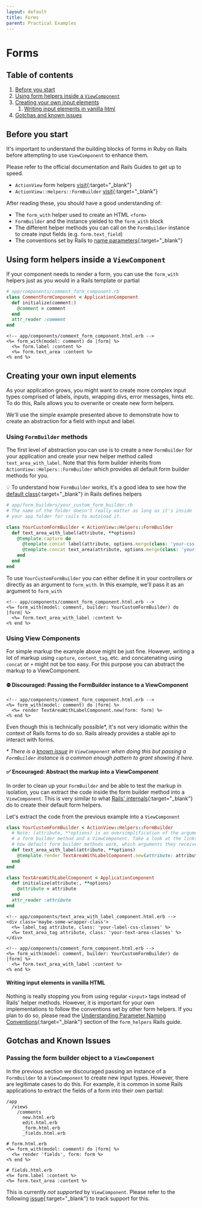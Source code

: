 ```yaml
---
layout: default
title: Forms
parent: Practical Examples
---
```


# Forms

## Table of contents

1. [Before you start](#before-you-start)
2. [Using form helpers inside a `ViewComponent`](#using-form-helpers-inside-a-view-component)
3. [Creating your own input elements](#creating-your-own-input-elements)
    1. [Writing input elements in vanilla html](#writing-input-elements-in-vanilla-html)
4. [Gotchas and known issues](#gotchas-and-known-issues)

## Before you start
It's important to understand the building blocks of forms in Ruby on Rails before attempting to use `ViewComponent` to enhance them.

Please refer to the official documentation and Rails Guides to get up to speed.

- `ActionView` form helpers [visit](https://guides.rubyonrails.org/form_helpers.html){:target="_blank"}
- `ActionView::Helpers::FormBuilder` [visit](https://edgeapi.rubyonrails.org/classes/ActionView/Helpers/FormBuilder.html){:target="_blank"}

After reading these, you should have a good understanding of:
- The `form_with` helper used to create an HTML `<form>`
- `FormBuilder` and the instance yielded to the `form_with` block
- The different helper methods you can call on the `FormBuilder` instance to create input fields (e.g. `form.text_field`)
- The conventions set by Rails to [name parameters](https://guides.rubyonrails.org/form_helpers.html#understanding-parameter-naming-conventions){:target="_blank"}

## Using form helpers inside a `ViewComponent`

If your component needs to render a form, you can use the `form_with` helpers just as you would in a Rails template or partial

```ruby
# app/components/comment_form_component.rb
class CommentFormComponent < ApplicationComponent
  def initialize(comment:)
    @comment = comment
  end
  attr_reader :comment
end
```


```erb
<!-- app/components/comment_form_component.html.erb -->
<%= form_with(model: comment) do |form| %>
  <%= form.label :content %>
  <%= form.text_area :content %>
<% end %>
```

## Creating your own input elements

As your application grows, you might want to create more complex input types comprised of labels, inputs, wrapping
divs, error messages, hints etc. To do this, Rails allows you to overwrite or create new form helpers.

We'll use the simple example presented above to demonstrate how to create an abstraction for a field with input and
label.

### Using `FormBuilder` methods

The first level of abstraction you can use is to create a new `FormBuilder` for your application and create your new
helper method called `text_area_with_label`. Note that this form builder inherits from
`ActionView::Helpers::FormBuilder` which provides all default form builder methods for you.

💡 To understand how `FormBuilder` works, it's a good idea to see how the [default class](https://github.com/rails/rails/blob/main/actionview/lib/action_view/helpers/form_helper.rb){:target="_blank"} in Rails defines helpers

```ruby
# app/form_builders/your_custom_form_builder.rb
# The name of the folder doesn't really matter as long as it's inside
# your app folder for rails to autoload it.

class YourCustomFormBuilder < ActionView::Helpers::FormBuilder
  def text_area_with_label(attribute, **options)
    @template.capture do
      @template.concat label(attribute, options.merge(class: 'your-css-classes')
      @template.concat text_area(attribute, options.merge(class: 'your-css-classes')
    end
  end
end
```

To use `YourCustomFormBuilder` you can either define it in your controllers or directly as an argument to `form_with`. In this example, we'll pass it as an argument to `form_with`

```erb
<!-- app/components/comment_form_component.html.erb -->
<%= form_with(model: comment, builder: YourCustomFormBuilder) do |form| %>
  <%= form.text_area_with_label :content %>
<% end %>
```

### Using View Components

For simple markup the example above might be just fine. However, writing a lot of markup using `capture`,
`content_tag`, etc. and concatenating using `concat` or `+` might not be too easy. For this purpose you can abstract
the markup to a ViewComponent.

#### ⛔️ Discouraged: Passing the FormBuilder instance to a ViewComponent

```erb
<!-- app/components/comment_form_component.html.erb -->
<%= form_with(model: comment) do |form| %>
  <%= render TextAreaWithLabelComponent.new(form: form) %>
<% end %>
```

Even though this is technically possible*, it's not very idiomatic within the context of Rails forms to do so. Rails
already provides a stable api to interact with forms.

\* _There is a [known issue](#gotchas-and-known-issues) in `ViewComponent` when doing this but passing a
`FormBuilder` instance is a common enough pattern to grant showing it here._


#### ✅ Encouraged: Abstract the markup into a ViewComponent

In order to clean up your `FormBuilder` and be able to test the markup in isolation, you can extract the code inside the form builder method into a `ViewComponent`. This is very similar to what [Rails' internals](https://github.com/rails/rails/blob/d3f4db9e95a475822c02b29241a5d07cbcff6fd5/actionview/lib/action_view/helpers/form_helper.rb#L1151){:target="_blank"} do to create their default form helpers.

Let's extract the code from the previous example into a `ViewComponent`

```ruby
class YourCustomFormBuilder < ActionView::Helpers::FormBuilder
  # Note: (attribute, **options) is an oversimplification of the arguments passed into
  # a form builder method and a ViewComponent. Take a look at the links above to understand
  # how default form builder methods work, which arguments they receive, etc.
  def text_area_with_label(attribute, **options)
    @template.render TextAreaWithLabelComponent.new(attribute: attribute, **options)
  end
end
```

```ruby
class TextAreaWithLabelComponent < ApplicationComponent
  def initialize(attribute:, **options)
    @attribute = attribute
  end
  attr_reader :attribute
end
```

```erb
<!-- app/components/text_area_with_label_component.html.erb -->
<div class='maybe-some-wrapper-class'>
  <%= label_tag attribute, class: 'your-label-css-classes' %>
  <%= text_area_tag attribute, class: 'your-text-area-classes' %>
</div>
```

```erb
<!-- app/components/comment_form_component.html.erb -->
<%= form_with(model: comment, builder: YourCustomFormBuilder) do |form| %>
  <%= form.text_area_with_label :content %>
<% end %>
```

#### Writing input elements in vanilla HTML

Nothing is really stopping you from using regular `<input>` tags instead of Rails' helper methods. However, it is important for your own implementations to follow the conventions set by other form helpers. If you plan to do so, please read the [Understanding Parameter Naming Conventions](https://guides.rubyonrails.org/form_helpers.html#understanding-parameter-naming-conventions){:target="_blank"} section of the `form_helpers` Rails guide.

## Gotchas and Known Issues
### Passing the form builder object to a `ViewComponent`
In the previous section we discouraged passing an instance of a `FormBuilder` to a `ViewComponent` to create new input types. However, there are legitimate cases to do this. For example, it is common in some Rails applications to extract the fields of a form into their own partial:
```console
/app
  /views
    /comments
      new.html.erb
      edit.html.erb
      _form.html.erb
      _fields.html.erb
```

```erb
# form.html.erb
<%= form_with(model: comment) do |form| %>
  <%= render 'fields', form: form %>
<% end %>
```

```erb
# fields.html.erb
<%= form.label :content %>
<%= form.text_area :content %>
```

This is currently *not supported* by `ViewComponent`. Please refer to the following [issue](https://github.com/github/view_component/issues/241){:target="_blank"} to track support for this.
